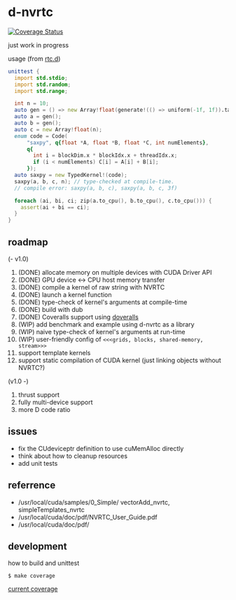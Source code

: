 # d-nvrtc

[![Coverage Status](https://coveralls.io/repos/github/ShigekiKarita/d-nvrtc/badge.svg?branch=master)](https://coveralls.io/github/ShigekiKarita/d-nvrtc?branch=master)

just work in progress

usage (from [rtc.d](/source/rtc.d))

``` d
unittest {
  import std.stdio;
  import std.random;
  import std.range;

  int n = 10;
  auto gen = () => new Array!float(generate!(() => uniform(-1f, 1f)).take(n).array());
  auto a = gen();
  auto b = gen();
  auto c = new Array!float(n);
  enum code = Code(
      "saxpy", q{float *A, float *B, float *C, int numElements},
      q{
        int i = blockDim.x * blockIdx.x + threadIdx.x;
        if (i < numElements) C[i] = A[i] + B[i];
      });
  auto saxpy = new TypedKernel!(code);
  saxpy(a, b, c, n); // type-checked at compile-time. 
  // compile error: saxpy(a, b, c), saxpy(a, b, c, 3f)

  foreach (ai, bi, ci; zip(a.to_cpu(), b.to_cpu(), c.to_cpu())) {
    assert(ai + bi == ci);
  }
}
```

## roadmap

(- v1.0)

1. (DONE) allocate memory on multiple devices with CUDA Driver API
1. (DONE) GPU device <-> CPU host memory transfer
1. (DONE) compile a kernel of raw string with NVRTC
1. (DONE) launch a kernel function
1. (DONE) type-check of kernel's arguments at compile-time
1. (DONE) build with dub
1. (DONE) Coveralls support using [doveralls](https://github.com/ColdenCullen/doveralls)
1. (WIP) add benchmark and example using d-nvrtc as a library
1. (WIP) naive type-check of kernel's arguments at run-time
1. (WIP) user-friendly config of `<<<grids, blocks, shared-memory, stream>>>`
1. support template kernels
1. support static compilation of CUDA kernel (just linking objects without NVRTC?)

(v1.0 -)

1. thrust support
1. fully multi-device support
1. more D code ratio

## issues

+ fix the CUdeviceptr definition to use cuMemAlloc directly
+ think about how to cleanup resources
+ add unit tests

## referrence

+ /usr/local/cuda/samples/0_Simple/ vectorAdd_nvrtc, simpleTemplates_nvrtc 
+ /usr/local/cuda/doc/pdf/NVRTC_User_Guide.pdf
+ /usr/local/cuda/doc/pdf/


## development

how to build and unittest 

```
$ make coverage
```

[current coverage](coverage)
